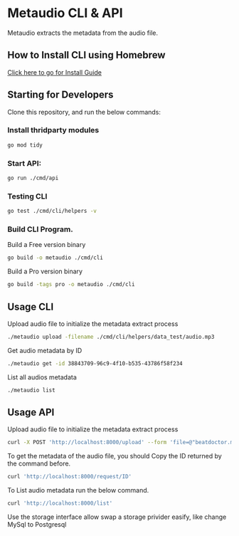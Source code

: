 # Metaudio CLI & API

Metaudio extracts the metadata from the audio file.

## How to Install CLI using Homebrew

[Click here to go for Install Guide](https://github.com/apolo96/homebrew-metaudio)


## Starting for Developers

Clone this repository, and run the below commands:


### Install thridparty modules

```bash
go mod tidy
```

### Start API:

```bash
go run ./cmd/api
```

### Testing CLI

```bash
go test ./cmd/cli/helpers -v
```

### Build CLI Program.

Build a Free version binary

```bash
go build -o metaudio ./cmd/cli 
```

Build a Pro version binary

```bash
go build -tags pro -o metaudio ./cmd/cli
```

## Usage CLI

Upload audio file to initialize the metadata extract process

```bash
./metaudio upload -filename ./cmd/cli/helpers/data_test/audio.mp3
```

Get audio metadata by ID

```bash
./metaudio get -id 38843709-96c9-4f10-b535-43786f58f234
```

List all audios metadata

```bash
./metaudio list
```

## Usage API

Upload audio file to initialize the metadata extract process

```bash
curl -X POST 'http://localhost:8000/upload' --form 'file=@"beatdoctor.mp3"'
```

To get the metadata of the audio file, you should Copy the ID returned by the command before.

```bash
curl 'http://localhost:8000/request/ID'
```

To List audio metadata run the below command.

```bash
curl 'http://localhost:8000/list' 
```


Use the storage interface allow swap a storage privider easify, like change MySql to Postgresql
